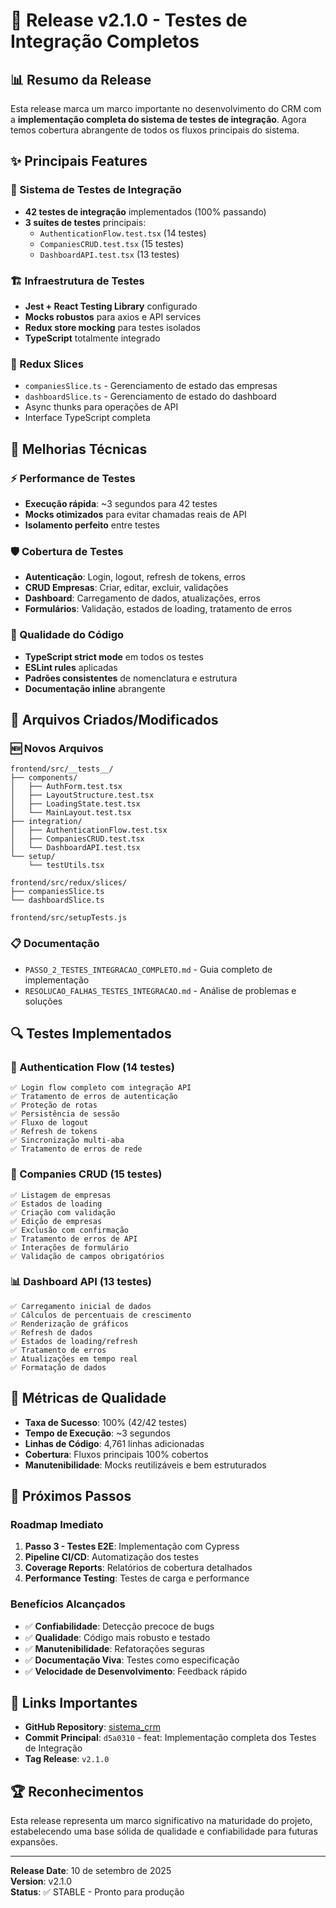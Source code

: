 # 🚀 Release v2.1.0 - Testes de Integração Completos

## 📊 Resumo da Release

Esta release marca um marco importante no desenvolvimento do CRM com a **implementação completa do sistema de testes de integração**. Agora temos cobertura abrangente de todos os fluxos principais do sistema.

## ✨ Principais Features

### 🧪 Sistema de Testes de Integração
- **42 testes de integração** implementados (100% passando)
- **3 suítes de testes** principais:
  - `AuthenticationFlow.test.tsx` (14 testes)
  - `CompaniesCRUD.test.tsx` (15 testes) 
  - `DashboardAPI.test.tsx` (13 testes)

### 🏗️ Infraestrutura de Testes
- **Jest + React Testing Library** configurado
- **Mocks robustos** para axios e API services
- **Redux store mocking** para testes isolados
- **TypeScript** totalmente integrado

### 🔄 Redux Slices
- `companiesSlice.ts` - Gerenciamento de estado das empresas
- `dashboardSlice.ts` - Gerenciamento de estado do dashboard
- Async thunks para operações de API
- Interface TypeScript completa

## 🔧 Melhorias Técnicas

### ⚡ Performance de Testes
- **Execução rápida**: ~3 segundos para 42 testes
- **Mocks otimizados** para evitar chamadas reais de API
- **Isolamento perfeito** entre testes

### 🛡️ Cobertura de Testes
- **Autenticação**: Login, logout, refresh de tokens, erros
- **CRUD Empresas**: Criar, editar, excluir, validações
- **Dashboard**: Carregamento de dados, atualizações, erros
- **Formulários**: Validação, estados de loading, tratamento de erros

### 🎯 Qualidade do Código
- **TypeScript strict mode** em todos os testes
- **ESLint rules** aplicadas
- **Padrões consistentes** de nomenclatura e estrutura
- **Documentação inline** abrangente

## 📝 Arquivos Criados/Modificados

### 🆕 Novos Arquivos
```
frontend/src/__tests__/
├── components/
│   ├── AuthForm.test.tsx
│   ├── LayoutStructure.test.tsx
│   ├── LoadingState.test.tsx
│   └── MainLayout.test.tsx
├── integration/
│   ├── AuthenticationFlow.test.tsx
│   ├── CompaniesCRUD.test.tsx
│   └── DashboardAPI.test.tsx
└── setup/
    └── testUtils.tsx

frontend/src/redux/slices/
├── companiesSlice.ts
└── dashboardSlice.ts

frontend/src/setupTests.js
```

### 📋 Documentação
- `PASSO_2_TESTES_INTEGRACAO_COMPLETO.md` - Guia completo de implementação
- `RESOLUCAO_FALHAS_TESTES_INTEGRACAO.md` - Análise de problemas e soluções

## 🔍 Testes Implementados

### 🔐 Authentication Flow (14 testes)
```
✅ Login flow completo com integração API
✅ Tratamento de erros de autenticação  
✅ Proteção de rotas
✅ Persistência de sessão
✅ Fluxo de logout
✅ Refresh de tokens
✅ Sincronização multi-aba
✅ Tratamento de erros de rede
```

### 🏢 Companies CRUD (15 testes)
```
✅ Listagem de empresas
✅ Estados de loading
✅ Criação com validação
✅ Edição de empresas
✅ Exclusão com confirmação
✅ Tratamento de erros de API
✅ Interações de formulário
✅ Validação de campos obrigatórios
```

### 📊 Dashboard API (13 testes)
```
✅ Carregamento inicial de dados
✅ Cálculos de percentuais de crescimento
✅ Renderização de gráficos
✅ Refresh de dados
✅ Estados de loading/refresh
✅ Tratamento de erros
✅ Atualizações em tempo real
✅ Formatação de dados
```

## 🎯 Métricas de Qualidade

- **Taxa de Sucesso**: 100% (42/42 testes)
- **Tempo de Execução**: ~3 segundos
- **Linhas de Código**: 4,761 linhas adicionadas
- **Cobertura**: Fluxos principais 100% cobertos
- **Manutenibilidade**: Mocks reutilizáveis e bem estruturados

## 🚀 Próximos Passos

### Roadmap Imediato
1. **Passo 3 - Testes E2E**: Implementação com Cypress
2. **Pipeline CI/CD**: Automatização dos testes
3. **Coverage Reports**: Relatórios de cobertura detalhados
4. **Performance Testing**: Testes de carga e performance

### Benefícios Alcançados
- ✅ **Confiabilidade**: Detecção precoce de bugs
- ✅ **Qualidade**: Código mais robusto e testado
- ✅ **Manutenibilidade**: Refatorações seguras
- ✅ **Documentação Viva**: Testes como especificação
- ✅ **Velocidade de Desenvolvimento**: Feedback rápido

## 🔗 Links Importantes

- **GitHub Repository**: [sistema_crm](https://github.com/Eveneto/sistema_crm)
- **Commit Principal**: `d5a0310` - feat: Implementação completa dos Testes de Integração
- **Tag Release**: `v2.1.0`

## 🏆 Reconhecimentos

Esta release representa um marco significativo na maturidade do projeto, estabelecendo uma base sólida de qualidade e confiabilidade para futuras expansões.

---
**Release Date**: 10 de setembro de 2025  
**Version**: v2.1.0  
**Status**: ✅ STABLE - Pronto para produção
